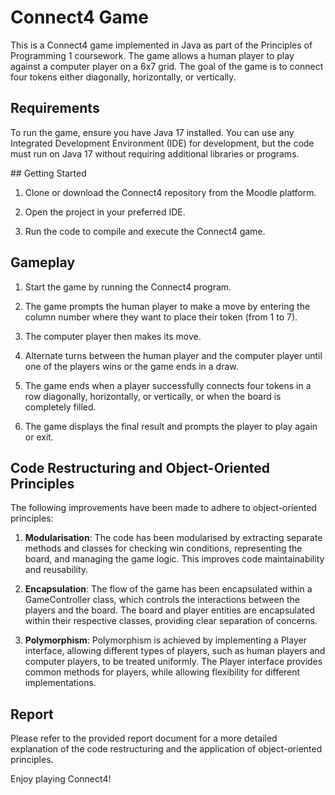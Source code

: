 # Connect4 Game

This is a Connect4 game implemented in Java as part of the Principles of Programming 1 coursework. The game allows a human player to play against a computer player on a 6x7 grid. The goal of the game is to connect four tokens either diagonally, horizontally, or vertically.

## Requirements
To run the game, ensure you have Java 17 installed. You can use any Integrated Development Environment (IDE) for development, but the code must run on Java 17 without requiring additional libraries or programs.

## Getting Started

1. Clone or download the Connect4 repository from the Moodle platform.

2. Open the project in your preferred IDE.

3. Run the code to compile and execute the Connect4 game.

## Gameplay

1. Start the game by running the Connect4 program.

2. The game prompts the human player to make a move by entering the column number where they want to place their token (from 1 to 7).

3. The computer player then makes its move.

4. Alternate turns between the human player and the computer player until one of the players wins or the game ends in a draw.

5. The game ends when a player successfully connects four tokens in a row diagonally, horizontally, or vertically, or when the board is completely filled.

6. The game displays the final result and prompts the player to play again or exit.

## Code Restructuring and Object-Oriented Principles

The following improvements have been made to adhere to object-oriented principles:

1. **Modularisation**: The code has been modularised by extracting separate methods and classes for checking win conditions, representing the board, and managing the game logic. This improves code maintainability and reusability.

2. **Encapsulation**: The flow of the game has been encapsulated within a GameController class, which controls the interactions between the players and the board. The board and player entities are encapsulated within their respective classes, providing clear separation of concerns.

3. **Polymorphism**: Polymorphism is achieved by implementing a Player interface, allowing different types of players, such as human players and computer players, to be treated uniformly. The Player interface provides common methods for players, while allowing flexibility for different implementations.

## Report

Please refer to the provided report document for a more detailed explanation of the code restructuring and the application of object-oriented principles.

Enjoy playing Connect4!
